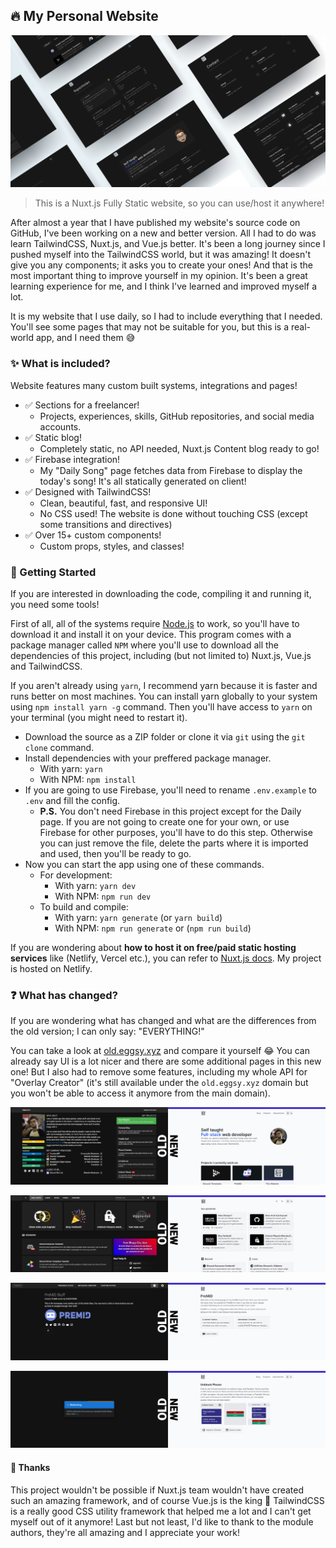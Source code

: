 ## 🔥 My Personal Website

<p align="center">
  <img src="/demo/featuring.jpg" />
</p>

> This is a Nuxt.js Fully Static website, so you can use/host it anywhere!

After almost a year that I have published my website's source code on GitHub, I've been working on a new and better version. All I had to do was learn TailwindCSS, Nuxt.js, and Vue.js better. It's been a long journey since I pushed myself into the TailwindCSS world, but it was amazing! It doesn't give you any components; it asks you to create your ones! And that is the most important thing to improve yourself in my opinion. It's been a great learning experience for me, and I think I've learned and improved myself a lot.

It is my website that I use daily, so I had to include everything that I needed. You'll see some pages that may not be suitable for you, but this is a real-world app, and I need them 😅

### ✨ What is included?

Website features many custom built systems, integrations and pages!

- ✅ Sections for a freelancer!
  - Projects, experiences, skills, GitHub repositories, and social media accounts.
- ✅ Static blog!
  - Completely static, no API needed, Nuxt.js Content blog ready to go!
- ✅ Firebase integration!
  - My "Daily Song" page fetches data from Firebase to display the today's song! It's all statically generated on client!
- ✅ Designed with TailwindCSS!
  - Clean, beautiful, fast, and responsive UI!
  - No CSS used! The website is done without touching CSS (except some transitions and directives)
- ✅ Over 15+ custom components!
  - Custom props, styles, and classes!

### 🔧 Getting Started

If you are interested in downloading the code, compiling it and running it, you need some tools!

First of all, all of the systems require [Node.js](https://nodejs.org/) to work, so you'll have to download it and install it on your device. This program comes with a package manager called `NPM` where you'll use to download all the dependencies of this project, including (but not limited to) Nuxt.js, Vue.js and TailwindCSS.

If you aren't already using `yarn`, I recommend yarn because it is faster and runs better on most machines. You can install yarn globally to your system using `npm install yarn -g` command. Then you'll have access to `yarn` on your terminal (you might need to restart it).

- Download the source as a ZIP folder or clone it via `git` using the `git clone` command.
- Install dependencies with your preffered package manager.
  - With yarn: `yarn`
  - With NPM: `npm install`
- If you are going to use Firebase, you'll need to rename `.env.example` to `.env` and fill the config.
  - **P.S.** You don't need Firebase in this project except for the Daily page. If you are not going to create one for your own, or use Firebase for other purposes, you'll have to do this step. Otherwise you can just remove the file, delete the parts where it is imported and used, then you'll be ready to go.
- Now you can start the app using one of these commands.
  - For development:
    - With yarn: `yarn dev`
    - With NPM: `npm run dev`
  - To build and compile:
    - With yarn: `yarn generate` (or `yarn build`)
    - With NPM: `npm run generate` or (`npm run build`)

If you are wondering about **how to host it on free/paid static hosting services** like (Netlify, Vercel etc.), you can refer to [Nuxt.js docs](https://nuxtjs.org/docs/2.x/deployment/netlify-deployment). My project is hosted on Netlify.

### ❓ What has changed?

If you are wondering what has changed and what are the differences from the old version; I can only say: "EVERYTHING!"

You can take a look at [old.eggsy.xyz](https://old.eggsy.xyz) and compare it yourself 😂 You can already say UI is a lot nicer and there are some additional pages in this new one! But I also had to remove some features, including my whole API for "Overlay Creator" (it's still available under the `old.eggsy.xyz` domain but you won't be able to access it anymore from the main domain).

<p align="center">
  <img src="/demo/old-vs-new1.jpg" />
</p>

<p align="center">
  <img src="/demo/old-vs-new2.jpg" />
</p>

<p align="center">
  <img src="/demo/old-vs-new3.jpg" />
</p>

<p align="center">
  <img src="/demo/old-vs-new4.jpg" title="No page lol" />
</p>

#### 🙏 Thanks

This project wouldn't be possible if Nuxt.js team wouldn't have created such an amazing framework, and of course Vue.js is the king 👑 TailwindCSS is a really good CSS utility framework that helped me a lot and I can't get myself out of it anymore! Last but not least, I'd like to thank to the module authors, they're all amazing and I appreciate your work!
